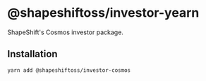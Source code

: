 # @shapeshiftoss/investor-yearn

ShapeShift's Cosmos investor package.

## Installation

```bash
yarn add @shapeshiftoss/investor-cosmos
```

